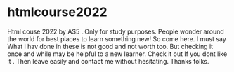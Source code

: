 # htmlcourse2022
Html couse 2022 by AS5 ..Only for study purposes. 
People wonder around the world for best places to learn something new!
So come here.
I must say 
What i hav done in these is not good and not worth too.
But checking it once and while may be helpful to a new learner.
Check it out 
If you dont like it .
Then leave easily and contact me without hesitating. 
Thanks folks.
